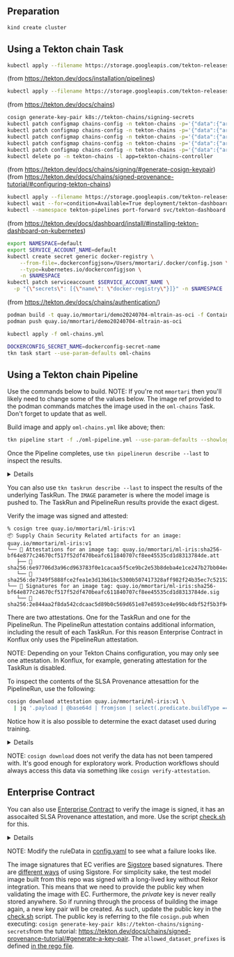 ## Preparation

```sh
kind create cluster
```

## Using a Tekton chain Task

```sh
kubectl apply --filename https://storage.googleapis.com/tekton-releases/pipeline/latest/release.yaml
```

(from https://tekton.dev/docs/installation/pipelines)

```sh
kubectl apply --filename https://storage.googleapis.com/tekton-releases/chains/latest/release.yaml
```

(from https://tekton.dev/docs/chains)

```sh
cosign generate-key-pair k8s://tekton-chains/signing-secrets
kubectl patch configmap chains-config -n tekton-chains -p='{"data":{"artifacts.taskrun.format": "slsa/v1"}}'
kubectl patch configmap chains-config -n tekton-chains -p='{"data":{"artifacts.taskrun.storage": "oci"}}'
kubectl patch configmap chains-config -n tekton-chains -p='{"data":{"artifacts.pipelinerun.format": "slsa/v1"}}'
kubectl patch configmap chains-config -n tekton-chains -p='{"data":{"artifacts.pipelinerun.storage": "oci"}}'
kubectl patch configmap chains-config -n tekton-chains -p='{"data":{"artifacts.oci.storage": "oci"}}'
kubectl delete po -n tekton-chains -l app=tekton-chains-controller
```

(from https://tekton.dev/docs/chains/signing/#generate-cosign-keypair)<br/>
(from https://tekton.dev/docs/chains/signed-provenance-tutorial/#configuring-tekton-chains)

```sh
kubectl apply --filename https://storage.googleapis.com/tekton-releases/dashboard/latest/release-full.yaml
kubectl wait --for=condition=Available=True deployment/tekton-dashboard --namespace tekton-pipelines
kubectl --namespace tekton-pipelines port-forward svc/tekton-dashboard 9097:9097
```

(from https://tekton.dev/docs/dashboard/install/#installing-tekton-dashboard-on-kubernetes)

```sh
export NAMESPACE=default
export SERVICE_ACCOUNT_NAME=default
kubectl create secret generic docker-registry \
    --from-file=.dockerconfigjson=/Users/mmortari/.docker/config.json \
    --type=kubernetes.io/dockerconfigjson \
    -n $NAMESPACE
kubectl patch serviceaccount $SERVICE_ACCOUNT_NAME \
  -p "{\"secrets\": [{\"name\": \"docker-registry\"}]}" -n $NAMESPACE
```

(from https://tekton.dev/docs/chains/authentication/)

```sh
podman build -t quay.io/mmortari/demo20240704-mltrain-as-oci -f Containerfile .
podman push quay.io/mmortari/demo20240704-mltrain-as-oci
```

```sh
kubectl apply -f oml-chains.yml
```

```sh
DOCKERCONFIG_SECRET_NAME=dockerconfig-secret-name
tkn task start --use-param-defaults oml-chains
```

## Using a Tekton chain Pipeline

Use the commands below to build. NOTE: If you're not `mmortari` then you'll likely need to change
some of the values below. The image ref provided to the podman commands matches the image used in
the `oml-chains` Task. Don't forget to update that as well.

Build image and apply `oml-chains.yml` like above; then:

```sh
tkn pipeline start -f ./oml-pipeline.yml --use-param-defaults --showlog
```

Once the Pipeline completes, use `tkn pipelinerun describe --last` to inspect the results. 

<details>

```
% tkn pipelinerun describe --last        
Name:              oml-chains-run-hdfv6
Namespace:         default
Service Account:   default
Labels:
 tekton.dev/pipeline=oml-chains-run-hdfv6
Annotations:
 chains.tekton.dev/signed=true

🌡️  Status

STARTED         DURATION   STATUS
9 minutes ago   13s        Succeeded

⏱  Timeouts
 Pipeline:   1h0m0s

📝 Results

 NAME             VALUE
 ∙ IMAGE_URL      quay.io/mmortari/ml-iris:v1
 ∙ IMAGE_DIGEST   sha256:bf64e877c24670cf517f52df470beafc611840707cf8ee45535cd1d8313784de

🗂  Taskruns

 NAME                                    TASK NAME        STARTED         DURATION   STATUS
 ∙ oml-chains-run-hdfv6-train-and-push   train-and-push   9 minutes ago   13s        Succeeded
```

</details>

You can also use `tkn taskrun describe --last` to inspect the results of the underlying TaskRun.
The `IMAGE` parameter is where the model image is pushed to. The TaskRun and PipelineRun results provide the exact digest.

Verify the image was signed and attested:

```
% cosign tree quay.io/mmortari/ml-iris:v1
📦 Supply Chain Security Related artifacts for an image: quay.io/mmortari/ml-iris:v1
└── 💾 Attestations for an image tag: quay.io/mmortari/ml-iris:sha256-bf64e877c24670cf517f52df470beafc611840707cf8ee45535cd1d8313784de.att
   ├── 🍒 sha256:6e97706d3a96cd963783f0e1cacaa5f5ce9bc2e53b8deba4e1ce247b27bb04ec
   └── 🍒 sha256:de7349f5888fce2fea1e3d13b61bc5300b507417328aff982f24b35ec7c52152
└── 🔐 Signatures for an image tag: quay.io/mmortari/ml-iris:sha256-bf64e877c24670cf517f52df470beafc611840707cf8ee45535cd1d8313784de.sig
   └── 🍒 sha256:2e844aa2f8da542cdcaac5d89b0c569d651e87e8593ce4e99bc4dbf52f5b3f94
```

There are two attestations. One for the TaskRun and one for the PipelineRun. The PipelineRun
attestation contains additional information, including the result of each TaskRun. For this reason
Enterprise Contract in Konflux only uses the PipelineRun attestation.

NOTE: Depending on your Tekton Chains configuration, you may only see one attestation. In Konflux,
for example, generating attestation for the TaskRun is disabled.

To inspect the contents of the SLSA Provenance attesattion for the PipelineRun, use the following:

```sh
cosign download attestation quay.io/mmortari/ml-iris:v1 \
  | jq '.payload | @base64d | fromjson | select(.predicate.buildType == "tekton.dev/v1beta1/PipelineRun")'
```

Notice how it is also possible to determine the exact dataset used during training.

<details>

```json
{
  "_type": "https://in-toto.io/Statement/v0.1",
  "subject": [
    {
      "name": "quay.io/mmortari/ml-iris",
      "digest": {
        "sha256": "bf64e877c24670cf517f52df470beafc611840707cf8ee45535cd1d8313784de"
      }
    }
  ],
  "predicateType": "https://slsa.dev/provenance/v0.2",
  "predicate": {
    "buildConfig": {
      "tasks": [
        {
          "finishedOn": "2024-10-09T15:54:22Z",
          "invocation": {
            "configSource": {},
            "environment": {
              "annotations": {
                "pipeline.tekton.dev/release": "575b35c"
              },
              "labels": {
                "app.kubernetes.io/managed-by": "tekton-pipelines",
                "tekton.dev/memberOf": "tasks",
                "tekton.dev/pipeline": "oml-chains-run-hdfv6",
                "tekton.dev/pipelineRun": "oml-chains-run-hdfv6",
                "tekton.dev/pipelineRunUID": "d71eb56d-318a-4abe-ad77-0f7988b7e92f",
                "tekton.dev/pipelineTask": "train-and-push",
                "tekton.dev/task": "oml-chains"
              }
            },
            "parameters": {
              "DATASET": "quay.io/mmortari/ml-iris:data",
              "IMAGE": "quay.io/mmortari/ml-iris:v1"
            }
          },
          "name": "train-and-push",
          "ref": {
            "kind": "Task",
            "name": "oml-chains"
          },
          "results": [
            {
              "name": "DATASET_DIGEST",
              "type": "string",
              "value": "sha256:9349eb335373d375596456aa9faf2838a73a7e3d4dcedbd338c548091b919dee"
            },
            {
              "name": "DATASET_URL",
              "type": "string",
              "value": "quay.io/mmortari/ml-iris:data"
            },
            {
              "name": "IMAGE_DIGEST",
              "type": "string",
              "value": "sha256:bf64e877c24670cf517f52df470beafc611840707cf8ee45535cd1d8313784de"
            },
            {
              "name": "IMAGE_URL",
              "type": "string",
              "value": "quay.io/mmortari/ml-iris:v1"
            }
          ],
          "serviceAccountName": "default",
          "startedOn": "2024-10-09T15:54:09Z",
          "status": "Succeeded",
          "steps": [
            {
              "annotations": null,
              "arguments": null,
              "entryPoint": "# Resolve the dataset ref to a digest.\n# TODO: Handle the case where DATASET already contains a digest.\nDATASET_DIGEST=\"$(skopeo inspect --raw \"docker://${DATASET}\" | sha256sum | awk '{printf \"sha256:\"$1}')\"\n\necho -n \"${DATASET_DIGEST}\" | tee /tekton/results/DATASET_DIGEST && echo\necho -n \"${DATASET}\" | tee /tekton/results/DATASET_URL && echo\n\npython /app/train_model.py --image \"${IMAGE}\" \\\n  --dataset \"${DATASET}@${DATASET_DIGEST}\" \\\n  --results-image-url-path /tekton/results/IMAGE_URL \\\n  --results-image-digest-path /tekton/results/IMAGE_DIGEST\n\necho \"Out of py.\"\ncat /tekton/results/IMAGE_URL\necho\ncat /tekton/results/IMAGE_DIGEST\necho\n\necho \"Re-doing with skopeo...\"\nskopeo inspect --raw \"docker://${IMAGE}\" | sha256sum | awk '{printf \"sha256:\"$1}' | tee /tekton/results/IMAGE_DIGEST\necho \"\"\necho -n \"${IMAGE}\" | tee /tekton/results/IMAGE_URL\necho \"\"\n",
              "environment": {
                "container": "oml-train-and-push",
                "image": "oci://quay.io/mmortari/demo20240704-mltrain-as-oci@sha256:eb8792686df4a9dd6c2c261d226dbffb2e7289780ee91fd4fdeea8ace6706693"
              }
            }
          ]
        }
      ]
    },
    "buildType": "tekton.dev/v1beta1/PipelineRun",
    "builder": {
      "id": "https://tekton.dev/chains/v2"
    },
    "invocation": {
      "configSource": {},
      "environment": {
        "labels": {
          "tekton.dev/pipeline": "oml-chains-run-hdfv6"
        }
      },
      "parameters": {
        "DATASET": "quay.io/mmortari/ml-iris:data",
        "IMAGE": "quay.io/mmortari/ml-iris:v1"
      }
    },
    "materials": [
      {
        "digest": {
          "sha256": "eb8792686df4a9dd6c2c261d226dbffb2e7289780ee91fd4fdeea8ace6706693"
        },
        "uri": "oci://quay.io/mmortari/demo20240704-mltrain-as-oci"
      }
    ],
    "metadata": {
      "buildFinishedOn": "2024-10-09T15:54:22Z",
      "buildStartedOn": "2024-10-09T15:54:09Z",
      "completeness": {
        "environment": false,
        "materials": false,
        "parameters": false
      },
      "reproducible": false
    }
  }
}
```

</details>

NOTE: `cosign download` does not verify the data has not been tampered with. It's good enough for
exploratory work. Production workflows should always access this data via something like
`cosign verify-attestation`.

## Enterprise Contract

You can also use [Enterprise Contract](https://enterprisecontract.dev/) to verify the image is
signed, it has an assocaited SLSA Provenance attestation, and more. Use the script
[check.sh](policy/check.sh) for this.

<details>

```
👷 Checking quay.io/mmortari/ml-iris:v1
📓 Policy config updated to use local rules:
---
sources:
  - policy:
      - /Users/mmortari/git/demo20240704-mltrain-as-oci//policy/rules
      - github.com/enterprise-contract/ec-policies//policy/lib
      - github.com/enterprise-contract/ec-policies//policy/release/lib/
    data:
      - oci::quay.io/konflux-ci/tekton-catalog/data-acceptable-bundles:latest
      - github.com/release-engineering/rhtap-ec-policy//data
    ruleData:
      allowed_dataset_prefixes:
        - quay.io/mmortari/
🔍 Validating image with EC
Success: true
Result: SUCCESS
Violations: 0, Warnings: 0, Successes: 4
Component: Unnamed
ImageRef: quay.io/mmortari/ml-iris@sha256:bf64e877c24670cf517f52df470beafc611840707cf8ee45535cd1d8313784de

Results:
✓ [Success] builtin.attestation.signature_check
  ImageRef: quay.io/mmortari/ml-iris@sha256:bf64e877c24670cf517f52df470beafc611840707cf8ee45535cd1d8313784de

✓ [Success] builtin.attestation.syntax_check
  ImageRef: quay.io/mmortari/ml-iris@sha256:bf64e877c24670cf517f52df470beafc611840707cf8ee45535cd1d8313784de

✓ [Success] builtin.image.signature_check
  ImageRef: quay.io/mmortari/ml-iris@sha256:bf64e877c24670cf517f52df470beafc611840707cf8ee45535cd1d8313784de

✓ [Success] dataset.permitted
  ImageRef: quay.io/mmortari/ml-iris@sha256:bf64e877c24670cf517f52df470beafc611840707cf8ee45535cd1d8313784de
```

</details>

NOTE: Modify the ruleData in [config.yaml](policy/config.yaml) to see what a failure looks like.

The image signatures that EC verifies are [Sigstore](https://www.sigstore.dev/) based signatures.
There are [different ways](https://blog.sigstore.dev/adopting-sigstore-incrementally-1b56a69b8c15/)
of using Sigstore. For simplicity sake, the test model image built from this repo was signed with a
long-lived key without Rekor integration. This means that we need to provide the public key when
validating the image with EC. Furthermore, the *private* key is never really stored anywhere. So if
running through the process of building the image again, a new key pair will be created. As such,
update the public key in the [check.sh](policy/check.sh) script. The public key is referring to the
file `cosign.pub` when executing: `cosign generate-key-pair k8s://tekton-chains/signing-secrets`from
the tutorial: <https://tekton.dev/docs/chains/signed-provenance-tutorial/#generate-a-key-pair>.
The `allowed_dataset_prefixes` is defined [in the rego file](./policy/rules/dataset.rego).
